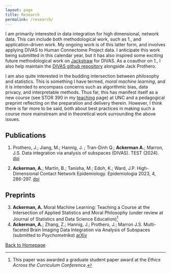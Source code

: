 ```yaml
---
layout: page
title: Research
permalink: /research/
---
```


I am primarily interested in data integration for high dimensional, network data.  This can include both methodological work, such as 1., and application-driven work.  My ongoing work is of this latter form, and involves applying DIVAS to Human Connectome Project data.  I anticipate this work being submitted in this calendar year, but it has also inspired some exciting future methodological work on
[Jackstraw](https://www.sciencedirect.com/science/article/abs/pii/S0167947322002298) for DIVAS.  As a coauthor on 1., I also help maintain the [DIVAS github repository](https://github.com/atacker22dw/DIVAS2021) alongside Jack Prothero.

I am also quite interested in the budding intersection between philosophy and statistics.  This is something I have termed, *moral machine learning*, and it is intended to encompass concerns such as algorithmic bias, data privacy, and interpretable methods.  Thus far, this has manifest itself as a new course (see STOR 390 in my [teaching](teaching.md) page) at UNC and a pedagogical preprint reflecting on the preparation and delivery therein.  However, I think there is far more to be said, both about best practices in making such a course more mainstream and in theoretical work surrounding the above issues. 



## Publications

1.	Prothero, J.;  Jiang, M.;  Hannig, J. ; Tran-Dinh Q.; **Ackerman A.**;  Marron, J.S.  Data integration via analysis of subspaces (DIVAS). TEST (2024). [doi](https://doi.org/10.1007/s11749-024-00923-z)

2. **Ackerman, A.**; Martin, B.; Tanisha, M.; Edoh, K.; Ward, J.P. High-Dimensional Contact Network Epidemiology. Epidemiologia 2023, 4, 286-297. [doi](https://doi.org/10.3390/epidemiologia4030029)


## Preprints

3.	**Ackerman, A.** Moral Machine Learning: Teaching a Course at the Intersection of Applied Statistics and Moral Philosophy (under review at Journal of Statistics and Data Science Education)[^1]
4.	**Ackerman, A.**; Zhang, Z.; Hannig, J.; Prothero, J.; Marron J.S. Multi-faceted Brain Imaging Data Integration via Analysis of Subspaces (submitted to *Psychometrika*) [arXiv](https://arxiv.org/abs/2408.16791)

[^1]: This paper was awarded a graduate student paper award at the *Ethics Across the Curriculum Conference*. 

[Back to Homepage](index.md)
